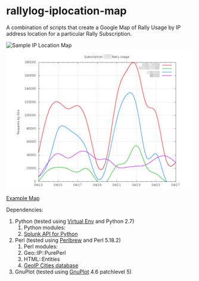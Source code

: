rallylog-iplocation-map
=======================

A combination of scripts that create a Google Map of Rally Usage by IP address location for a particular Rally Subscription.

![Sample IP Location Map](https://raw.github.com/markwilliams970/rallylog-iplocation-map/master/img/screenshot.png)
![Sample Requests Graph](https://raw.githubusercontent.com/markwilliams970/rallylog-iplocation-map/master/html/img/requests.png)

[Example Map](https://people.rallydev.com/markwilliams/rally1-b1f17b6/geoIPReport.html)

Dependencies:

1. Python (tested using [Virtual Env](http://www.virtualenv.org/en/latest/) and Python 2.7)
	1. Python modules: 
	2. [Splunk API for Python](http://dev.splunk.com/view/python-sdk/SP-CAAAEBB)
2. Perl (tested using [Perlbrew](http://perlbrew.pl/) and Perl 5.18.2)
	1. Perl modules: 
	2. Geo::IP::PurePerl
	3. HTML::Entities
	4. [GeoIP Cities database](http://dev.maxmind.com/geoip/legacy/install/city/)
3. GnuPlot (tested using [GnuPlot](http://www.gnuplot.info/) 4.6 patchlevel 5) 
